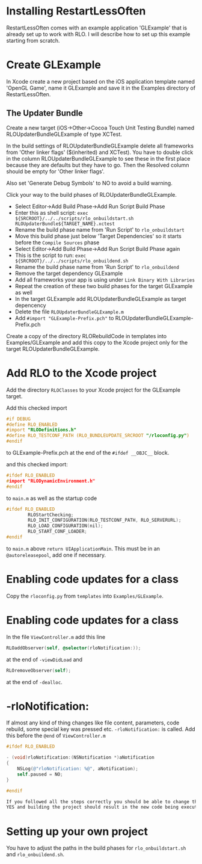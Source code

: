 # Installing RestartLessOften

RestartLessOften comes with an example application 'GLExample' that is already set up to work with RLO.
I will describe how to set up this example starting from scratch.

# Create GLExample

In Xcode create a new project based on the iOS application template named 'OpenGL Game', name it GLExample and save it in the Examples directory of RestartLessOften.

## The Updater Bundle

Create a new target (iOS->Other->Cocoa Touch Unit Testing Bundle) named RLOUpdaterBundleGLExample of type XCTest.

In the build settings of RLOUpdaterBundleGLExample delete all frameworks from 'Other linker flags' ($(inherited) and XCTest). You have to double click in the column RLOUpdaterBundleGLExample to see these in the first place because they are defaults but they have to go. Then the Resolved column should be empty for 'Other linker flags'.

Also set 'Generate Debug Symbols' to NO to avoid a build warning.

Click your way to the build phases of RLOUpdaterBundleGLExample.

*	Select Editor->Add Build Phase->Add Run Script Build Phase
*	Enter this as shell script: `exec ${SRCROOT}/../../scripts/rlo_onbuildstart.sh RLOUpdaterBundle${TARGET_NAME}.xctest`
*	Rename the build phase name from  'Run Script' to `rlo_onbuildstart`
*	Move this build phase just below 'Target Dependencies' so it starts before the `Compile Sources` phase
*	Select Editor->Add Build Phase->Add Run Script Build Phase again
*	This is the script to run: `exec ${SRCROOT}/../../scripts/rlo_onbuildend.sh`
*	Rename the build phase name from 'Run Script' to `rlo_onbuildend`
*	Remove the target dependency GLExample
*   Add all frameworks your app is using under `Link Binary With Libraries`
*	Repeat the creation of these two build phases for the target GLExample as well
*	In the target GLExample add RLOUpdaterBundleGLExample as target depencency
*	Delete the file `RLOUpdaterBundleGLExample.m`
*	Add `#import "GLExample-Prefix.pch"` to RLOUpdaterBundleGLExample-Prefix.pch 

Create a copy of the directory RLORebuildCode in templates into Examples/GLExample and add this copy to the Xcode project only for the target RLOUpdaterBundleGLExample.

# Add RLO to the Xcode project

Add the directory `RLOClasses` to your Xcode project for the GLExample target.

Add this checked import
```objective-c
#if DEBUG
#define RLO_ENABLED
#import "RLODefinitions.h"
#define RLO_TESTCONF_PATH (RLO_BUNDLEUPDATE_SRCROOT "/rloconfig.py")
#endif
```
to GLExample-Prefix.pch at the end of the `#ifdef __OBJC__` block.


and this checked import:
```objective.c
#ifdef RLO_ENABLED
#import "RLODynamicEnvironment.h"
#endif
```
to `main.m` as well as the startup code
```objective.c
#ifdef RLO_ENABLED
        RLOStartChecking;
        RLO_INIT_CONFIGURATION(RLO_TESTCONF_PATH, RLO_SERVERURL);
        RLO_LOAD_CONFIGURATION(nil);
        RLO_START_CONF_LOADER;
#endif
```
to `main.m` above `return UIApplicationMain`.
This must be in an `@autoreleasepool`, add one if necessary.

# Enabling code updates for a class

Copy the `rloconfig.py` from `templates` into `Examples/GLExample`.

# Enabling code updates for a class

In the file `ViewController.m` add this line
```objective-c
RLOaddObserver(self, @selector(rloNotification:));
```
at the end of `-viewDidLoad` and
```objective-c
RLOremoveObserver(self);
```
at the end of `-dealloc`.

# -rloNotification:

If almost any kind of thing changes like file content, parameters, code rebuild, some special key was pressed etc. `-rloNotification:` is called.
Add this before the `@end` of `ViewController.m`
```objective-c
#ifdef RLO_ENABLED

- (void)rloNotification:(NSNotification *)aNotification
{
    NSLog(@"rloNotification: %@", aNotification);
    self.paused = NO;
}

#endif

If you followed all the steps correctly you should be able to change the log message or set `self.paused` to 
YES and building the project should result in the new code being executed.
```

# Setting up your own project

You have to adjust the paths in the build phases for `rlo_onbuildstart.sh` and `rlo_onbuildend.sh`.

